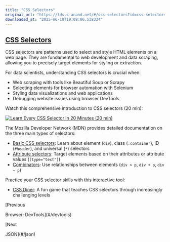 ```yaml
---
title: "CSS Selectors"
original_url: "https://tds.s-anand.net/#/css-selectors?id=css-selectors"
downloaded_at: "2025-06-18T19:08:06.538324"
---
```


[CSS Selectors](#/css-selectors?id=css-selectors)
-------------------------------------------------

CSS selectors are patterns used to select and style HTML elements on a web page. They are fundamental to web development and data scraping, allowing you to precisely target elements for styling or extraction.

For data scientists, understanding CSS selectors is crucial when:

* Web scraping with tools like Beautiful Soup or Scrapy
* Selecting elements for browser automation with Selenium
* Styling data visualizations and web applications
* Debugging website issues using browser DevTools

Watch this comprehensive introduction to CSS selectors (20 min):

[![Learn Every CSS Selector In 20 Minutes (20 min)](https://i.ytimg.com/vi_webp/l1mER1bV0N0/sddefault.webp)](https://youtu.be/l1mER1bV0N0)

The Mozilla Developer Network (MDN) provides detailed documentation on the three main types of selectors:

* [Basic CSS selectors](https://developer.mozilla.org/en-US/docs/Learn_web_development/Core/Styling_basics/Basic_selectors): Learn about element (`div`), class (`.container`), ID (`#header`), and universal (`*`) selectors
* [Attribute selectors](https://developer.mozilla.org/en-US/docs/Learn_web_development/Core/Styling_basics/Attribute_selectors): Target elements based on their attributes or attribute values (`[type="text"]`)
* [Combinators](https://developer.mozilla.org/en-US/docs/Learn_web_development/Core/Styling_basics/Combinators): Use relationships between elements (`div > p`, `div + p`, `div ~ p`)

Practice your CSS selector skills with this interactive tool:

* [CSS Diner](https://flukeout.github.io/): A fun game that teaches CSS selectors through increasingly challenging levels

[Previous

Browser: DevTools](#/devtools)

[Next

JSON](#/json)